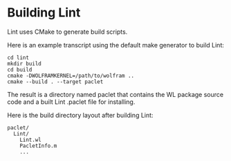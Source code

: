 
# Building Lint

Lint uses CMake to generate build scripts.

Here is an example transcript using the default make generator to build Lint:

```
cd lint
mkdir build
cd build
cmake -DWOLFRAMKERNEL=/path/to/wolfram ..
cmake --build . --target paclet
```

The result is a directory named paclet that contains the WL package source code and a built Lint .paclet file for installing.

Here is the build directory layout after building Lint:

```
paclet/
  Lint/
    Lint.wl
    PacletInfo.m
    ...
```



